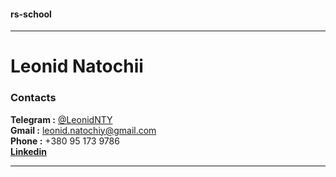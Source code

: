 #### rs-school
___
# Leonid Natochii

### Contacts
**Telegram :** [@LeonidNTY](https://t.me/Leonid_NTY)\
**Gmail :** [leonid.natochiy@gmail.com](leonid.natochiy@gmail.com)  
**Phone :** +380 95 173 9786  
[**Linkedin**](linkedin.com/in/leonid-natochii-453b89238)  
___

